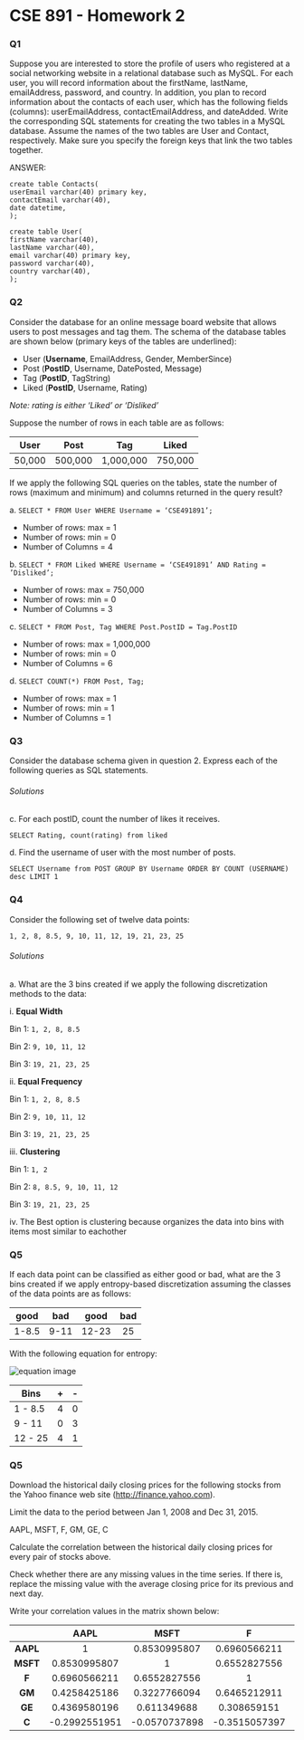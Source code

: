 # CSE 891 - Homework 2




### Q1


Suppose you are interested to store the profile of users who registered at a social networking website in a relational database such as MySQL. For each user, you will record information about the firstName, lastName, emailAddress, password, and country. In addition, you plan to record information about the contacts of each user, which has the following fields (columns): userEmailAddress, contactEmailAddress, and dateAdded. Write the corresponding SQL statements for creating the two tables in a MySQL database. Assume the names of the two tables are User and Contact, respectively. Make sure you specify the foreign keys that link the two tables together.



ANSWER:

```
create table Contacts(
userEmail varchar(40) primary key,
contactEmail varchar(40),
date datetime,
);

create table User(
firstName varchar(40),
lastName varchar(40),
email varchar(40) primary key,
password varchar(40),
country varchar(40),
);

```




### Q2


Consider the database for an online message board website that allows users to post messages and tag them. The schema of the database tables are shown below (primary keys of the tables are underlined):


* User (**Username**, EmailAddress, Gender, MemberSince)
* Post (**PostID**, Username, DatePosted, Message)
* Tag (**PostID**, TagString)
* Liked (**PostID**, Username, Rating)

*Note: rating is either ‘Liked’ or ‘Disliked’*


Suppose the number of rows in each table are as follows: 



| User   | Post    | Tag       | Liked   |
|--------|---------|-----------|---------|
| 50,000 | 500,000 | 1,000,000 | 750,000 |



If we apply the following SQL queries on the tables, state the number of rows (maximum and minimum) and columns returned in the query result?


a. `SELECT * FROM User WHERE Username = ‘CSE491891’;`
* Number of rows: max = 1
* Number of rows: min = 0
* Number of Columns   = 4


b. `SELECT * FROM Liked WHERE Username = ‘CSE491891’ AND Rating = ’Disliked’;`
* Number of rows: max = 750,000
* Number of rows: min = 0
* Number of Columns   = 3


c. `SELECT * FROM Post, Tag WHERE Post.PostID = Tag.PostID`
* Number of rows: max = 1,000,000
* Number of rows: min = 0
* Number of Columns   = 6

d. `SELECT COUNT(*) FROM Post, Tag;`
* Number of rows: max = 1
* Number of rows: min = 1
* Number of Columns   = 1



### Q3
Consider the database schema given in question 2. Express each of the following queries as SQL statements.


###### Solutions
c. For each postID, count the number of likes it receives.

`SELECT Rating, count(rating) from liked`

d. Find the username of user with the most number of posts.

`SELECT Username from POST GROUP BY Username ORDER BY COUNT (USERNAME) desc LIMIT 1`



### Q4
Consider the following set of twelve data points:

` 1, 2, 8, 8.5, 9, 10, 11, 12, 19, 21, 23, 25 `

###### Solutions

a. What are the 3 bins created if we apply the following discretization methods to the data: 

i. **Equal Width**

Bin 1: `1, 2, 8, 8.5`

Bin 2: `9, 10, 11, 12`

Bin 3: `19, 21, 23, 25`

ii. **Equal Frequency**

Bin 1: `1, 2, 8, 8.5`

Bin 2: `9, 10, 11, 12`

Bin 3: `19, 21, 23, 25`

iii. **Clustering**

Bin 1: `1, 2`

Bin 2: `8, 8.5, 9, 10, 11, 12`

Bin 3: `19, 21, 23, 25`

iv. The Best option is clustering because organizes the data into bins with items most similar to eachother

### Q5
If each data point can be classified as either good or bad,
what are the 3 bins created if we apply entropy-based discretization
assuming the classes of the data points are as follows:

|good|bad|good|bad|
|:-:|:-:|:-:|:-:|
|1-8.5|9-11|12-23|25


With the following equation for entropy:

![equation image][equation_image]

Bins    |  +  |   -
--------|-----|------
1 - 8.5 |  4  |  0
9 - 11  |  0  |  3
12 - 25 |  4  |  1

### Q5
Download the historical daily closing prices for the following stocks
from the Yahoo finance web site (http://finance.yahoo.com).

Limit the data to the period between Jan 1, 2008 and Dec 31, 2015.

AAPL, MSFT, F, GM, GE, C

Calculate the correlation between the historical daily closing prices for
every pair of stocks above. 

Check whether there are any missing values in the time series. If there is, replace the missing value with the average closing price for its previous and next day. 

Write your correlation values in the matrix shown below:

|      | AAPL          | MSFT          | F             | GM           | GE           | C             |
|:------:|:---------------:|:---------------:|:---------------:|:--------------:|:--------------:|:---------------:|
| **AAPL** | 1             | 0.8530995807  | 0.6960566211  | 0.4258425186 | 0.4369580196 | -0.2992551951 |
| **MSFT** | 0.8530995807  | 1             | 0.6552827556  | 0.3227766094 | 0.611349688  | -0.0570737898 |
| **F**    | 0.6960566211  | 0.6552827556  | 1             | 0.6465212911 | 0.308659151  | -0.3515057397 |
| **GM**   | 0.4258425186  | 0.3227766094  | 0.6465212911  | 1            | 0.4218690083 | 0.0360243786  |
| **GE**   | 0.4369580196  | 0.611349688   | 0.308659151   | 0.4218690083 | 1            | 0.6477692232  |
| **C**    | -0.2992551951 | -0.0570737898 | -0.3515057397 | 0.0360243786 | 0.6477692232 | 1             |


[equation_image]: http://www.saedsayad.com/images/Entropy_univar.png "Entropy Equation"
